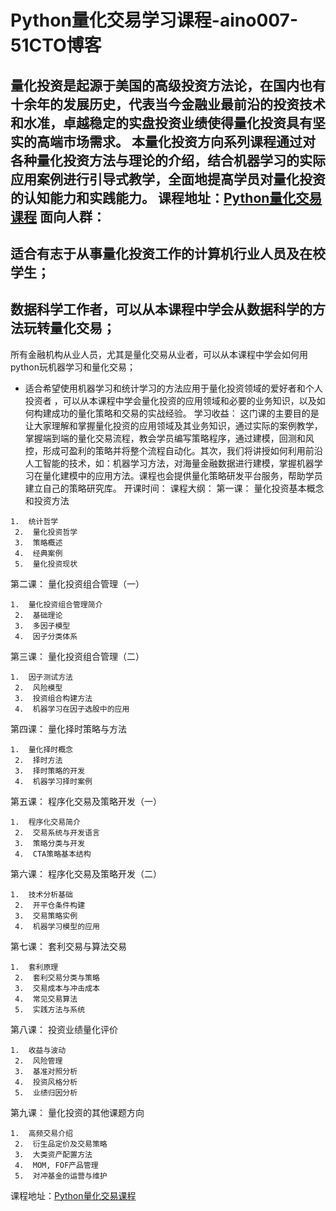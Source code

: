 # Python量化交易学习课程-aino007-51CTO博客
量化投资是起源于美国的高级投资方法论，在国内也有十余年的发展历史，代表当今金融业最前沿的投资技术和水准，卓越稳定的实盘投资业绩使得量化投资具有坚实的高端市场需求。
本量化投资方向系列课程通过对各种量化投资方法与理论的介绍，结合机器学习的实际应用案例进行引导式教学，全面地提高学员对量化投资的认知能力和实践能力。
课程地址：[Python量化交易课程](https://pan.baidu.com/s/1CA7NoU4TgsbyjNvJVyCUsQ)
面向人群：
- 
适合有志于从事量化投资工作的计算机行业人员及在校学生；
- 
数据科学工作者，可以从本课程中学会从数据科学的方法玩转量化交易；
- 
所有金融机构从业人员，尤其是量化交易从业者，可以从本课程中学会如何用python玩机器学习和量化交易；
- 适合希望使用机器学习和统计学习的方法应用于量化投资领域的爱好者和个人投资者 ，可以从本课程中学会量化投资的应用领域和必要的业务知识，以及如何构建成功的量化策略和交易的实战经验。
学习收益：
这门课的主要目的是让大家理解和掌握量化投资的应用领域及其业务知识，通过实际的案例教学，掌握端到端的量化交易流程，教会学员编写策略程序，通过建模，回测和风控，形成可盈利的策略并将整个流程自动化。其次，我们将讲授如何利用前沿人工智能的技术，如：机器学习方法，对海量金融数据进行建模，掌握机器学习在量化建模中的应用方法。课程也会提供量化策略研发平台服务，帮助学员建立自己的策略研究库。
开课时间：
课程大纲：
第一课：  量化投资基本概念和投资方法            
```
1.  统计哲学
 2.  量化投资哲学
 3.  策略概述
 4.  经典案例
 5.  量化投资现状
```
第二课：  量化投资组合管理（一）         
```
1.  量化投资组合管理简介
 2.  基础理论
 3.  多因子模型
 4.  因子分类体系
```
第三课：  量化投资组合管理（二）        
```
1.  因子测试方法
 2.  风险模型
 3.  投资组合构建方法
 4.  机器学习在因子选股中的应用
```
第四课：  量化择时策略与方法         
```
1.  量化择时概念
 2.  择时方法
 3.  择时策略的开发
 4.  机器学习择时案例
```
第五课：  程序化交易及策略开发（一）         
```
1.  程序化交易简介
 2.  交易系统与开发语言
 3.  策略分类与开发
 4.  CTA策略基本结构
```
第六课：  程序化交易及策略开发（二）         
```
1.  技术分析基础
 2.  开平仓条件构建
 3.  交易策略实例
 4.  机器学习模型的应用
```
第七课：  套利交易与算法交易
```
1.  套利原理
 2.  套利交易分类与策略
 3.  交易成本与冲击成本
 4.  常见交易算法
 5.  实践方法与系统
```
第八课：  投资业绩量化评价          
```
1.  收益与波动
 2.  风险管理
 3.  基准对照分析
 4.  投资风格分析
 5.  业绩归因分析
```
第九课：  量化投资的其他课题方向 
```
1.  高频交易介绍
 2.  衍生品定价及交易策略
 3.  大类资产配置方法
 4.  MOM, FOF产品管理
 5.  对冲基金的运营与维护
```
课程地址：[Python量化交易课程](https://pan.baidu.com/s/1CA7NoU4TgsbyjNvJVyCUsQ)
